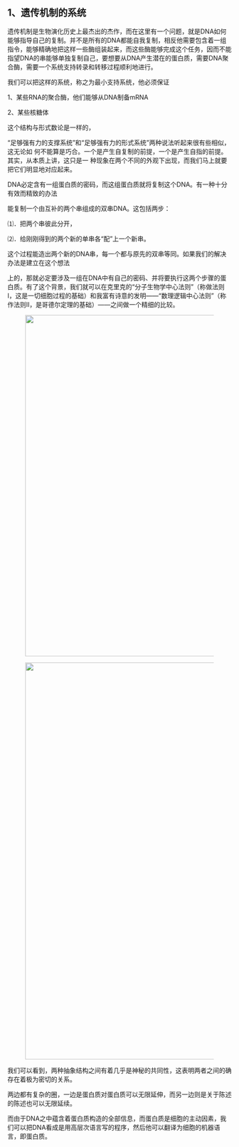 <h2>1、遗传机制的系统</h2><p data-pid="esCJvZAm">遗传机制是生物演化历史上最杰出的杰作，而在这里有一个问题，就是DNA如何能够指导自己的复制。并不是所有的DNA都能自我复制，相反他需要包含着一组指令，能够精确地把这样一些酶组装起来，而这些酶能够完成这个任务，因而不能指望DNA的串能够单独复制自己，要想要从DNA产生潜在的蛋白质，需要DNA聚合酶，需要一个系统支持转录和转移过程顺利地进行。</p><p data-pid="T-Kidu0M">我们可以把这样的系统，称之为最小支持系统，他必须保证</p><p data-pid="-h3BVIAN">1、某些RNA的聚合酶，他们能够从DNA制备mRNA</p><p data-pid="E1W5zM1H">2、某些核糖体</p><p data-pid="IU0RiYKG">这个结构与形式数论是一样的，</p><p data-pid="11kFsztc">“足够强有力的支撑系统”和“足够强有力的形式系统”两种说法听起来很有些相似，这无论如 何不能算是巧合。一个是产生自复制的前提，一个是产生自指的前提。其实，从本质上讲，这只是一 种现象在两个不同的外观下出现，而我们马上就要把它们明显地对应起来。</p><p data-pid="TupyeyZR">DNA必定含有一组蛋白质的密码，而这组蛋白质就将复制这个DNA。有一种十分有效而精致的办法</p><p data-pid="mzVnI3o6">能复制一个由互补的两个串组成的双串DNA。这包括两步：</p><p data-pid="MrYfkIX1">⑴．把两个串彼此分开，</p><p data-pid="mjb9Dl1C">⑵．给刚刚得到的两个新的单串各“配”上一个新串。</p><p data-pid="iDcBQ9I6">这个过程能造出两个新的DNA串，每一个都与原先的双串等同。如果我们的解决办法是建立在这个想法</p><p data-pid="4wzWxF1x">上的，那就必定要涉及一组在DNA中有自己的密码、并将要执行这两个步骤的蛋白质。有了这个背景，我们就可以在克里克的“分子生物学中心法则”（称做法则Ⅰ，这是一切细胞过程的基础）和我富有诗意的发明——“数理逻辑中心法则”（称作法则Ⅱ，是哥德尔定理的基础）——之间做一个精细的比较。</p><figure data-size="normal"><img src="https://picx.zhimg.com/v2-054435ad4cd198fc7d962556e8c7556f_720w.jpg?source=d16d100b" data-caption="" data-size="normal" data-rawwidth="767" data-rawheight="367" class="origin_image zh-lightbox-thumb" width="767" data-original="https://pic1.zhimg.com/v2-054435ad4cd198fc7d962556e8c7556f_720w.jpg?source=d16d100b"></figure><figure data-size="normal"><img src="https://picx.zhimg.com/v2-c696eecd8f724334b2095eb1b9c19ed7_720w.jpg?source=d16d100b" data-caption="" data-size="normal" data-rawwidth="892" data-rawheight="766" class="origin_image zh-lightbox-thumb" width="892" data-original="https://picx.zhimg.com/v2-c696eecd8f724334b2095eb1b9c19ed7_720w.jpg?source=d16d100b"></figure><p data-pid="HLh-HkZQ">我们可以看到，两种抽象结构之间有着几乎是神秘的共同性，这表明两者之间的确存在着极为密切的关系。</p><p data-pid="HZns8IfD">两边都有复杂的圈，一边是蛋白质对蛋白质可以无限延伸，而另一边则是关于陈述的陈述也可以无限延续。</p><p data-pid="d_zV6fz9">而由于DNA之中蕴含着蛋白质构造的全部信息，而蛋白质是细胞的主动因素，我们可以把DNA看成是用高层次语言写的程序，然后他可以翻译为细胞的机器语言，即蛋白质。</p><p></p><p></p><p></p>
